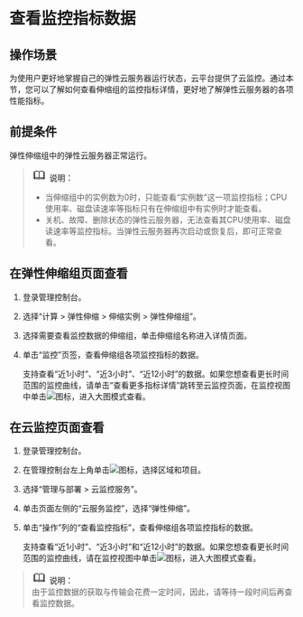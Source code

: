 # 查看监控指标数据<a name="zh-cn_topic_0108337600"></a>

## 操作场景<a name="section1930814493166"></a>

为使用户更好地掌握自己的弹性云服务器运行状态，云平台提供了云监控。通过本节，您可以了解如何查看伸缩组的监控指标详情，更好地了解弹性云服务器的各项性能指标。

## 前提条件<a name="zh-cn_topic_0027371530_section8439794224022"></a>

弹性伸缩组中的弹性云服务器正常运行。

>![](public_sys-resources/icon-note.gif) **说明：**   
>-   当伸缩组中的实例数为0时，只能查看“实例数”这一项监控指标；CPU使用率、磁盘读速率等指标只有在伸缩组中有实例时才能查看。  
>-   关机、故障、删除状态的弹性云服务器，无法查看其CPU使用率、磁盘读速率等监控指标。当弹性云服务器再次启动或恢复后，即可正常查看。  

## 在弹性伸缩组页面查看<a name="section53841197455"></a>

1.  登录管理控制台。
2.  选择“计算 \> 弹性伸缩 \> 伸缩实例 \> 弹性伸缩组”。
3.  选择需要查看监控数据的伸缩组，单击伸缩组名称进入详情页面。
4.  单击“监控”页签，查看伸缩组各项监控指标的数据。

    支持查看“近1小时”、“近3小时”、“近12小时”的数据。如果您想查看更长时间范围的监控曲线，请单击“查看更多指标详情”跳转至云监控页面，在监控视图中单击![](figures/icon-image.png)图标，进入大图模式查看。


## 在云监控页面查看<a name="zh-cn_topic_0027371530_section44667294224513"></a>

1.  登录管理控制台。
2.  在管理控制台左上角单击![](figures/icon-region.png)图标，选择区域和项目。
3.  选择“管理与部署 \> 云监控服务”。
4.  单击页面左侧的“云服务监控”，选择“弹性伸缩”。
5.  单击“操作”列的“查看监控指标”，查看伸缩组各项监控指标的数据。

    支持查看“近1小时”、“近3小时”和“近12小时”的数据。如果您想查看更长时间范围的监控曲线，请在监控视图中单击![](figures/icon-image.png)图标，进入大图模式查看。


>![](public_sys-resources/icon-note.gif) **说明：**   
>由于监控数据的获取与传输会花费一定时间，因此，请等待一段时间后再查看监控数据。  

